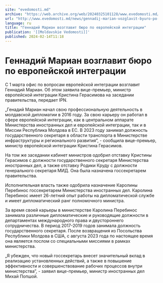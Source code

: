 ```yaml
---
site: "evedomosti.md"
archive: "https://web.archive.org/web/20240325101128/www.evedomosti.md/news/gennadij-marian-vozglavit-byuro-po-evropejskoj-integracii"
url: "http://www.evedomosti.md/news/gennadij-marian-vozglavit-byuro-po-evropejskoj-integracii"
language: ru
title: "Геннадий Мариан возглавит бюро по европейской интеграции"
publication: '[[Moldavskie Vedomosti]]'
published: 2024-02-14T11:18
---
```


# Геннадий Мариан возглавит бюро по европейской интеграции

С 1 марта офис по вопросам европейской интеграции возглавит Геннадий Мариан. Об этом заявила вице-премьер, министр европейской интеграции Кристина Герасимова на заседании правительства, передает IPN.

„Генадий Мариан начал свою профессиональную деятельность в молдавской дипломатии в 2016 году. За свою карьеру он работал в сфере европейской интеграции, как в центральном аппарате Министерства иностранных дел и европейской интеграции, так и в Миссии Республика Молдова в ЕС. В 2023 году занимал должность государственного секретаря в области транспорта в Министерстве инфраструктуры и регионального развития”, - сообщила вице-премьер, министр европейской интеграции Кристина Герасимов.

На том же заседании кабинет министров одобрил отставку Кристины Герасимов с должности государственного секретаря Министерства иностранных дел, а также отставку Родики Круду с должности генерального секретаря МИД. Она была назначена госсекретарем правительства.

Исполнительная власть также одобрила назначение Каролины Перебинос госсекретарем Министерства иностранных дел. Каролина Перебинос имеет 26-летний опыт работы на дипломатической службе и имеет дипломатический ранг полномочного министра.

За время своей карьеры в министерстве Каролина Перебинос занимала различные дипломатические и руководящие должности в департаментах международного права и двустороннего сотрудничества. В период 2017-2019 годов занимала должность государственного секретаря. После возвращения из Посольства Республики Молдова в США, с августа 2023 года по настоящее время она является послом со специальными миссиями в рамках министерства.

„Я убежден, что новый госсекретарь внесет значительный вклад в реализацию установленных действий, а также в повышение эффективности и совершенствование рабочих процессов внутри министерства”, - заявил вице-премьер, министр иностранных дел Михай Попшой.